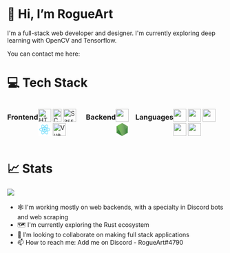 # 👋 Hi, I’m RogueArt

I'm a full-stack web developer and designer. I'm currently exploring deep learning with OpenCV and Tensorflow.

You can contact me here:

# 💻 Tech Stack

<div style="display: flex;" >
  
  ### Frontend
  <p align="left">
    <img title="HTML5" src="https://upload.wikimedia.org/wikipedia/commons/thumb/6/61/HTML5_logo_and_wordmark.svg/512px-HTML5_logo_and_wordmark.svg.png" width="30px" height="30px"></img>
    <img title="CSS3" src="https://upload.wikimedia.org/wikipedia/commons/thumb/d/d5/CSS3_logo_and_wordmark.svg/1200px-CSS3_logo_and_wordmark.svg.png" width="20px" height="30px"></img>
    <img title="Sass" src="https://upload.wikimedia.org/wikipedia/commons/thumb/9/96/Sass_Logo_Color.svg/2560px-Sass_Logo_Color.svg.png" width="30px" height="30px"></img>
    <img title="React" src="https://raw.githubusercontent.com/github/explore/80688e429a7d4ef2fca1e82350fe8e3517d3494d/topics/react/react.png" width="30px" height="30px"></img>
    <img title="Vue" src="https://cdn.iconscout.com/icon/free/png-512/vue-282497.png" width="30px" height="30px"></img>
  </p>

  ### Backend
  <p align="left">
    <img src="https://img.icons8.com/color/50/000000/mongodb.png" width="30px" height="30px"></img>
    <img src="https://raw.githubusercontent.com/github/explore/80688e429a7d4ef2fca1e82350fe8e3517d3494d/topics/nodejs/nodejs.png" width="30px" height="30px"></img>
  </p>

  ### Languages
  <p align="left">  
    <img src="https://raw.githubusercontent.com/jmnote/z-icons/master/svg/javascript.svg" width="30px" height="30px"></img>
    <img src="https://www.rust-lang.org/logos/rust-logo-512x512.png" width="30px" height="30px"></img>
    <img src="https://raw.githubusercontent.com/jmnote/z-icons/master/svg/python.svg" width="30px" height="30px"></img>
    <img src="https://raw.githubusercontent.com/jmnote/z-icons/master/svg/c.svg" width="30px" height="30px"></img>
    <img src="https://raw.githubusercontent.com/jmnote/z-icons/master/svg/cpp.svg" width="30px" height="30px"></img>
  </p>
  
</div>


# 📈 Stats
<p>
  <img src="https://github-readme-stats.vercel.app/api?username=RogueArt" />
</p>

<!-- [![RogueArt's GitHub stats]()](https://github.com/RogueArt/github-readme-stats)
[![willianrod's wakatime stats](https://github-readme-stats.vercel.app/api/wakatime?username=willianrod)](https://github.com/anuraghazra/github-readme-stats) -->


- 🕸️ I'm working mostly on web backends, with a specialty in Discord bots and web scraping
- 🗺️ I'm currently exploring the Rust ecosystem
- 💞️ I’m looking to collaborate on making full stack applications
- 📫 How to reach me: Add me on Discord - RogueArt#4790

